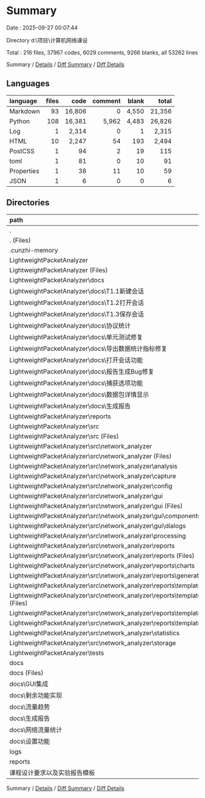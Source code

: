 # Summary

Date : 2025-09-27 00:07:44

Directory d:\\项目\\计算机网络课设

Total : 216 files,  37967 codes, 6029 comments, 9266 blanks, all 53262 lines

Summary / [Details](details.md) / [Diff Summary](diff.md) / [Diff Details](diff-details.md)

## Languages
| language | files | code | comment | blank | total |
| :--- | ---: | ---: | ---: | ---: | ---: |
| Markdown | 93 | 16,806 | 0 | 4,550 | 21,356 |
| Python | 108 | 16,381 | 5,962 | 4,483 | 26,826 |
| Log | 1 | 2,314 | 0 | 1 | 2,315 |
| HTML | 10 | 2,247 | 54 | 193 | 2,494 |
| PostCSS | 1 | 94 | 2 | 19 | 115 |
| toml | 1 | 81 | 0 | 10 | 91 |
| Properties | 1 | 38 | 11 | 10 | 59 |
| JSON | 1 | 6 | 0 | 0 | 6 |

## Directories
| path | files | code | comment | blank | total |
| :--- | ---: | ---: | ---: | ---: | ---: |
| . | 216 | 37,967 | 6,029 | 9,266 | 53,262 |
| . (Files) | 1 | 38 | 11 | 10 | 59 |
| .cunzhi-memory | 5 | 10 | 0 | 8 | 18 |
| LightweightPacketAnalyzer | 166 | 26,818 | 6,006 | 6,985 | 39,809 |
| LightweightPacketAnalyzer (Files) | 49 | 4,490 | 804 | 1,292 | 6,586 |
| LightweightPacketAnalyzer\\docs | 48 | 8,587 | 0 | 2,305 | 10,892 |
| LightweightPacketAnalyzer\\docs\\T1.1新建会话 | 3 | 867 | 0 | 201 | 1,068 |
| LightweightPacketAnalyzer\\docs\\T1.2打开会话 | 4 | 1,099 | 0 | 285 | 1,384 |
| LightweightPacketAnalyzer\\docs\\T1.3保存会话 | 7 | 888 | 0 | 254 | 1,142 |
| LightweightPacketAnalyzer\\docs\\协议统计 | 3 | 406 | 0 | 96 | 502 |
| LightweightPacketAnalyzer\\docs\\单元测试修复 | 2 | 138 | 0 | 45 | 183 |
| LightweightPacketAnalyzer\\docs\\导出数据统计指标修复 | 2 | 230 | 0 | 71 | 301 |
| LightweightPacketAnalyzer\\docs\\打开会话功能 | 3 | 335 | 0 | 94 | 429 |
| LightweightPacketAnalyzer\\docs\\报告生成Bug修复 | 1 | 131 | 0 | 40 | 171 |
| LightweightPacketAnalyzer\\docs\\捕获选项功能 | 7 | 1,334 | 0 | 332 | 1,666 |
| LightweightPacketAnalyzer\\docs\\数据包详情显示 | 9 | 1,772 | 0 | 468 | 2,240 |
| LightweightPacketAnalyzer\\docs\\生成报告 | 7 | 1,387 | 0 | 419 | 1,806 |
| LightweightPacketAnalyzer\\reports | 5 | 1,281 | 29 | 105 | 1,415 |
| LightweightPacketAnalyzer\\src | 55 | 10,257 | 4,514 | 2,576 | 17,347 |
| LightweightPacketAnalyzer\\src (Files) | 1 | 131 | 20 | 26 | 177 |
| LightweightPacketAnalyzer\\src\\network_analyzer | 54 | 10,126 | 4,494 | 2,550 | 17,170 |
| LightweightPacketAnalyzer\\src\\network_analyzer (Files) | 2 | 84 | 33 | 24 | 141 |
| LightweightPacketAnalyzer\\src\\network_analyzer\\analysis | 9 | 990 | 744 | 329 | 2,063 |
| LightweightPacketAnalyzer\\src\\network_analyzer\\capture | 2 | 165 | 91 | 48 | 304 |
| LightweightPacketAnalyzer\\src\\network_analyzer\\config | 2 | 344 | 168 | 68 | 580 |
| LightweightPacketAnalyzer\\src\\network_analyzer\\gui | 15 | 4,288 | 1,431 | 1,088 | 6,807 |
| LightweightPacketAnalyzer\\src\\network_analyzer\\gui (Files) | 4 | 1,761 | 667 | 357 | 2,785 |
| LightweightPacketAnalyzer\\src\\network_analyzer\\gui\\components | 5 | 1,199 | 378 | 329 | 1,906 |
| LightweightPacketAnalyzer\\src\\network_analyzer\\gui\\dialogs | 6 | 1,328 | 386 | 402 | 2,116 |
| LightweightPacketAnalyzer\\src\\network_analyzer\\processing | 3 | 547 | 287 | 152 | 986 |
| LightweightPacketAnalyzer\\src\\network_analyzer\\reports | 16 | 2,712 | 1,088 | 612 | 4,412 |
| LightweightPacketAnalyzer\\src\\network_analyzer\\reports (Files) | 3 | 559 | 214 | 155 | 928 |
| LightweightPacketAnalyzer\\src\\network_analyzer\\reports\\charts | 3 | 445 | 230 | 131 | 806 |
| LightweightPacketAnalyzer\\src\\network_analyzer\\reports\\generators | 4 | 1,022 | 451 | 195 | 1,668 |
| LightweightPacketAnalyzer\\src\\network_analyzer\\reports\\templates | 6 | 686 | 193 | 131 | 1,010 |
| LightweightPacketAnalyzer\\src\\network_analyzer\\reports\\templates (Files) | 3 | 310 | 178 | 82 | 570 |
| LightweightPacketAnalyzer\\src\\network_analyzer\\reports\\templates\\css | 1 | 94 | 2 | 19 | 115 |
| LightweightPacketAnalyzer\\src\\network_analyzer\\reports\\templates\\html | 2 | 282 | 13 | 30 | 325 |
| LightweightPacketAnalyzer\\src\\network_analyzer\\statistics | 3 | 595 | 240 | 141 | 976 |
| LightweightPacketAnalyzer\\src\\network_analyzer\\storage | 2 | 401 | 412 | 88 | 901 |
| LightweightPacketAnalyzer\\tests | 9 | 2,203 | 659 | 707 | 3,569 |
| docs | 39 | 8,045 | 0 | 2,117 | 10,162 |
| docs (Files) | 2 | 138 | 0 | 64 | 202 |
| docs\\GUI集成 | 12 | 2,392 | 0 | 640 | 3,032 |
| docs\\剩余功能实现 | 9 | 1,842 | 0 | 495 | 2,337 |
| docs\\流量趋势 | 4 | 811 | 0 | 199 | 1,010 |
| docs\\生成报告 | 1 | 146 | 0 | 40 | 186 |
| docs\\网络流量统计 | 6 | 1,322 | 0 | 296 | 1,618 |
| docs\\设置功能 | 5 | 1,394 | 0 | 383 | 1,777 |
| logs | 1 | 2,314 | 0 | 1 | 2,315 |
| reports | 3 | 684 | 12 | 58 | 754 |
| 课程设计要求以及实验报告模板 | 1 | 58 | 0 | 87 | 145 |

Summary / [Details](details.md) / [Diff Summary](diff.md) / [Diff Details](diff-details.md)